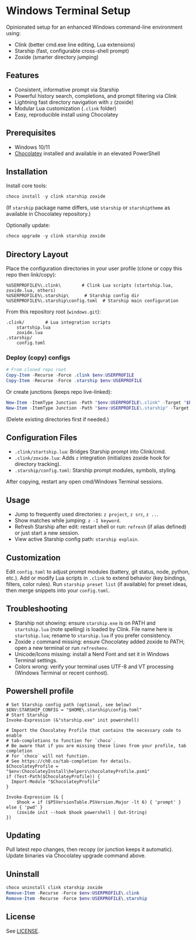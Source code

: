# Windows Terminal Setup

Opinionated setup for an enhanced Windows command-line environment using:

- Clink (better cmd.exe line editing, Lua extensions)
- Starship (fast, configurable cross-shell prompt)
- Zoxide (smarter directory jumping)

## Features

- Consistent, informative prompt via Starship
- Powerful history search, completions, and prompt filtering via Clink
- Lightning fast directory navigation with `z` (zoxide)
- Modular Lua customization (`.clink` folder)
- Easy, reproducible install using Chocolatey

## Prerequisites

- Windows 10/11
- [Chocolatey](https://chocolatey.org/install) installed and available in an elevated PowerShell

## Installation

Install core tools:

```powershell
choco install -y clink starship zoxide
```

(If `starship` package name differs, use `starship` or `starshiptheme` as available in Chocolatey repository.)

Optionally update:

```powershell
choco upgrade -y clink starship zoxide
```

## Directory Layout

Place the configuration directories in your user profile (clone or copy this repo then link/copy):

```
%USERPROFILE%\.clink\        # Clink Lua scripts (startship.lua, zoxide.lua, others)
%USERPROFILE%\.starship\      # Starship config dir
%USERPROFILE%\.starship\config.toml  # Starship main configuration
```

From this repository root (`windows.git`):

```
.clink/        # Lua integration scripts
    startship.lua
    zoxide.lua
.starship/
    config.toml
```

### Deploy (copy) configs

```powershell
# From cloned repo root
Copy-Item -Recurse -Force .clink $env:USERPROFILE
Copy-Item -Recurse -Force .starship $env:USERPROFILE
```

Or create junctions (keeps repo live-linked):

```powershell
New-Item -ItemType Junction -Path "$env:USERPROFILE\.clink" -Target "$PWD\.clink"
New-Item -ItemType Junction -Path "$env:USERPROFILE\.starship" -Target "$PWD\.starship"
```

(Delete existing directories first if needed.)

## Configuration Files

- `.clink/startship.lua`: Bridges Starship prompt into Clink/cmd.
- `.clink/zoxide.lua`: Adds `z` integration (initializes zoxide hook for directory tracking).
- `.starship/config.toml`: Starship prompt modules, symbols, styling.

After copying, restart any open cmd/Windows Terminal sessions.

## Usage

- Jump to frequently used directories: `z project`, `z src`, `z ..`.
- Show matches while jumping: `z -I keyword`.
- Refresh Starship after edit: restart shell or run: `refresh` (if alias defined) or just start a new session.
- View active Starship config path: `starship explain`.

## Customization

Edit `config.toml` to adjust prompt modules (battery, git status, node, python, etc.).
Add or modify Lua scripts in `.clink` to extend behavior (key bindings, filters, color rules).
Run `starship preset list` (if available) for preset ideas, then merge snippets into your `config.toml`.

## Troubleshooting

- Starship not showing: ensure `starship.exe` is on PATH and `startship.lua` (note spelling) is loaded by Clink. File name here is `startship.lua`; rename to `starship.lua` if you prefer consistency.
- Zoxide `z` command missing: ensure Chocolatey added zoxide to PATH; open a new terminal or run `refreshenv`.
- Unicode/Icons missing: install a Nerd Font and set it in Windows Terminal settings.
- Colors wrong: verify your terminal uses UTF-8 and VT processing (Windows Terminal or recent conhost).

## Powershell profile

```
# Set Starship config path (optional, see below)
$ENV:STARSHIP_CONFIG = "$HOME\.starship\config.toml"
# Start Starship
Invoke-Expression (&"starship.exe" init powershell)

# Import the Chocolatey Profile that contains the necessary code to enable
# tab-completions to function for `choco`.
# Be aware that if you are missing these lines from your profile, tab completion
# for `choco` will not function.
# See https://ch0.co/tab-completion for details.
$ChocolateyProfile = "$env:ChocolateyInstall\helpers\chocolateyProfile.psm1"
if (Test-Path($ChocolateyProfile)) {
  Import-Module "$ChocolateyProfile"
}

Invoke-Expression (& {
    $hook = if ($PSVersionTable.PSVersion.Major -lt 6) { 'prompt' } else { 'pwd' }
    (zoxide init --hook $hook powershell | Out-String)
})
```

## Updating

Pull latest repo changes, then recopy (or junction keeps it automatic). Update binaries via Chocolatey upgrade command above.

## Uninstall

```powershell
choco uninstall clink starship zoxide
Remove-Item -Recurse -Force $env:USERPROFILE\.clink
Remove-Item -Recurse -Force $env:USERPROFILE\.starship
```

## License

See [LICENSE](LICENSE).
